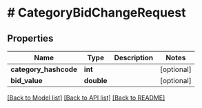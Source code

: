 # # CategoryBidChangeRequest

## Properties

Name | Type | Description | Notes
------------ | ------------- | ------------- | -------------
**category_hashcode** | **int** |  | [optional] 
**bid_value** | **double** |  | [optional] 

[[Back to Model list]](../../README.md#documentation-for-models) [[Back to API list]](../../README.md#documentation-for-api-endpoints) [[Back to README]](../../README.md)



